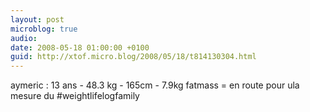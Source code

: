 ```yaml
---
layout: post
microblog: true
audio: 
date: 2008-05-18 01:00:00 +0100
guid: http://xtof.micro.blog/2008/05/18/t814130304.html
---
```

aymeric : 13 ans - 48.3 kg - 165cm - 7.9kg fatmass = en route pour ula mesure du #weightlifelogfamily
